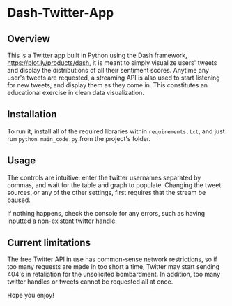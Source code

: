 # Dash-Twitter-App

## Overview

This is a Twitter app built in Python using the Dash framework, https://plot.ly/products/dash, it is meant to simply visualize users' tweets and display the distributions of all their sentiment scores. Anytime any user's tweets are requested, a streaming API is also used to start listening for new tweets, and display them as they come in. This constitutes an educational exercise in clean data visualization.

## Installation

To run it, install all of the required libraries within `requirements.txt`, and just run `python main_code.py` from the project's folder.

## Usage

The controls are intuitive: enter the twitter usernames separated by commas, and wait for the table and graph to populate. Changing the tweet sources, or any of the other settings, first requires that the stream be paused. 

If nothing happens, check the console for any errors, such as having inputted a non-existent twitter handle.

## Current limitations

The free Twitter API in use has common-sense network restrictions, so if too many requests are made in too short a time, Twitter may start sending 404's in retaliation for the unsolicited bombardment. In addition, too many twitter handles or tweets cannot be requested all at once.

Hope you enjoy!
